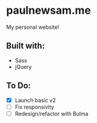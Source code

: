 # paulnewsam.me
My personal website!

## Built with:
* Sass
* jQuery

## To Do:
* [x] Launch basic v2
* [ ] Fix responsivity
* [ ] Redesign/refactor with Bulma